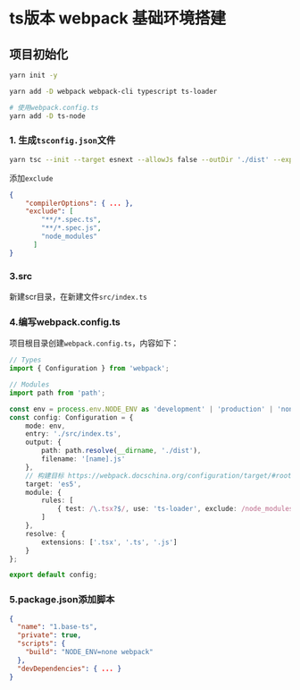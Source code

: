 # ts版本 webpack 基础环境搭建
## 项目初始化

```sh
yarn init -y

yarn add -D webpack webpack-cli typescript ts-loader

# 使用webpack.config.ts
yarn add -D ts-node
```

### 1. 生成`tsconfig.json`文件

```sh
yarn tsc --init --target esnext --allowJs false --outDir './dist' --experimentalDecorators true --resolveJsonModule true
```
添加`exclude`
```json
{
    "compilerOptions": { ... },
    "exclude": [
        "**/*.spec.ts",
        "**/*.spec.js",
        "node_modules"
      ]
}
```

### 3.src
新建scr目录，在新建文件`src/index.ts`

### 4.编写webpack.config.ts
项目根目录创建`webpack.config.ts`，内容如下：
```typescript
// Types
import { Configuration } from 'webpack';

// Modules
import path from 'path';

const env = process.env.NODE_ENV as 'development' | 'production' | 'none' | undefined;
const config: Configuration = {
    mode: env,
    entry: './src/index.ts',
    output: {
        path: path.resolve(__dirname, './dist'),
        filename: '[name].js'
    },
    // 构建目标 https://webpack.docschina.org/configuration/target/#root
    target: 'es5',
    module: {
        rules: [
            { test: /\.tsx?$/, use: 'ts-loader', exclude: /node_modules/ },
        ]
    },
    resolve: {
        extensions: ['.tsx', '.ts', '.js']
    }
};

export default config;
```

### 5.package.json添加脚本
```json
{
  "name": "1.base-ts",
  "private": true,
  "scripts": {
    "build": "NODE_ENV=none webpack"
  },
  "devDependencies": { ... }
}
```